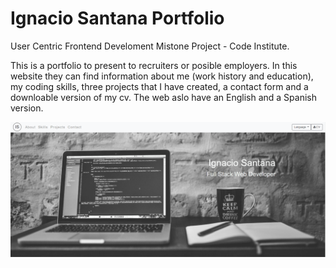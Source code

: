 # Ignacio Santana Portfolio #

User Centric Frontend Develoment Mistone Project - Code Institute.

This is a portfolio to present to recruiters or posible employers. In this website they can find information about me (work history and education), my coding skills, three projects
that I have created, a contact form and a downloable version of my cv. The web aslo have an English and a Spanish version.

![landing-img](assets/images/Readme-landing-img.PNG)